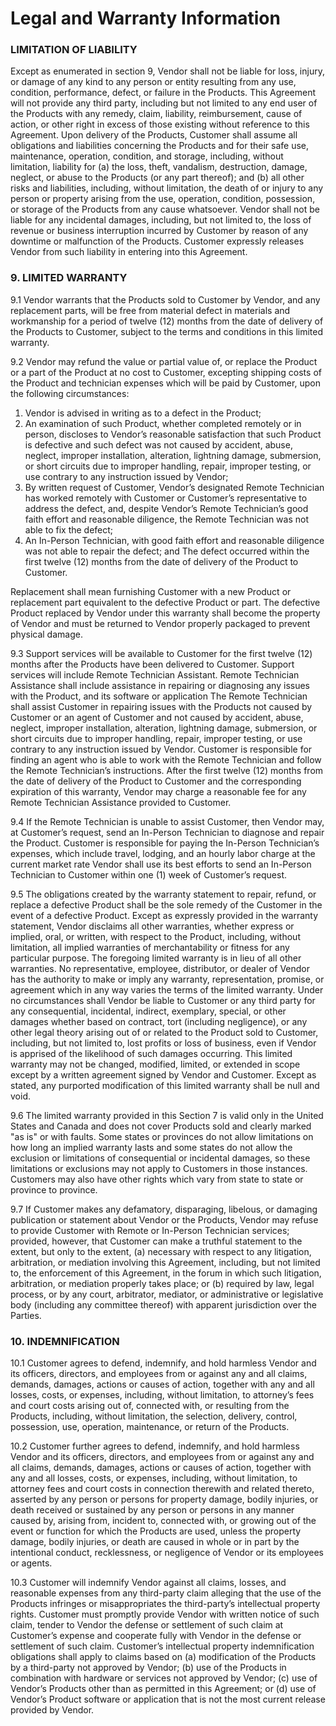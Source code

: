 # Legal and Warranty Information

### LIMITATION OF LIABILITY

Except as enumerated in section 9, Vendor shall not be liable for loss, injury, or damage of any kind to any person or entity resulting from any use, condition, performance, defect, or failure in the Products. This Agreement will not provide any third party, including but not limited to any end user of the Products with any remedy, claim, liability, reimbursement, cause of action, or other right in excess of those existing without reference to this Agreement. Upon delivery of the Products, Customer shall assume all obligations and liabilities concerning the Products and for their safe use, maintenance, operation, condition, and storage, including, without limitation, liability for (a) the loss, theft, vandalism, destruction, damage, neglect, or abuse to the Products (or any part thereof); and (b) all other risks and liabilities, including, without limitation, the death of or injury to any person or property arising from the use, operation, condition, possession, or storage of the Products from any cause whatsoever. Vendor shall not be liable for any incidental damages, including, but not limited to, the loss of revenue or business interruption incurred by Customer by reason of any downtime or malfunction of the Products. Customer expressly releases Vendor from such liability in entering into this Agreement.

### 9\. LIMITED WARRANTY 

9.1 Vendor warrants that the Products sold to Customer by Vendor, and any replacement parts, will be free from material defect in materials and workmanship for a period of twelve (12) months from the date of delivery of the Products to Customer, subject to the terms and conditions in this limited warranty.

9.2 Vendor may refund the value or partial value of, or replace the Product or a part of the Product at no cost to Customer, excepting shipping costs of the Product and technician expenses which will be paid by Customer, upon the following circumstances:

1. Vendor is advised in writing as to a defect in the Product;
2. An examination of such Product, whether completed remotely or in person, discloses to Vendor’s reasonable satisfaction that such Product is defective and such defect was not caused by accident, abuse, neglect, improper installation, alteration, lightning damage, submersion, or short circuits due to improper handling, repair, improper testing, or use contrary to any instruction issued by Vendor;
3. By written request of Customer, Vendor’s designated Remote Technician has worked remotely with Customer or Customer’s representative to address the defect, and, despite Vendor’s Remote Technician’s good faith effort and reasonable diligence, the Remote Technician was not able to fix the defect;
4. An In-Person Technician, with good faith effort and reasonable diligence was not able to repair the defect; and The defect occurred within the first twelve (12) months from the date of delivery of the Product to Customer.

Replacement shall mean furnishing Customer with a new Product or replacement part equivalent to the defective Product or part. The defective Product replaced by Vendor under this warranty shall become the property of Vendor and must be returned to Vendor properly packaged to prevent physical damage.

9.3 Support services will be available to Customer for the first twelve (12) months after the Products have been delivered to Customer. Support services will include Remote Technician Assistant. Remote Technician Assistance shall include assistance in repairing or diagnosing any issues with the Product, and its software or application The Remote Technician shall assist Customer in repairing issues with the Products not caused by Customer or an agent of Customer and not caused by accident, abuse, neglect, improper installation, alteration, lightning damage, submersion, or short circuits due to improper handling, repair, improper testing, or use contrary to any instruction issued by Vendor. Customer is responsible for finding an agent who is able to work with the Remote Technician and follow the Remote Technician’s instructions. After the first twelve (12) months from the date of delivery of the Product to Customer and the corresponding expiration of this warranty, Vendor may charge a reasonable fee for any Remote Technician Assistance provided to Customer.

9.4 If the Remote Technician is unable to assist Customer, then Vendor may, at Customer’s request, send an In-Person Technician to diagnose and repair the Product. Customer is responsible for paying the In-Person Technician’s expenses, which include travel, lodging, and an hourly labor charge at the current market rate Vendor shall use its best efforts to send an In-Person Technician to Customer within one (1) week of Customer’s request. 

9.5 The obligations created by the warranty statement to repair, refund, or replace a defective Product shall be the sole remedy of the Customer in the event of a defective Product. Except as expressly provided in the warranty statement, Vendor disclaims all other warranties, whether express or implied, oral, or written, with respect to the Product, including, without limitation, all implied warranties of merchantability or fitness for any particular purpose. The foregoing limited warranty is in lieu of all other warranties. No representative, employee, distributor, or dealer of Vendor has the authority to make or imply any warranty, representation, promise, or agreement which in any way varies the terms of the limited warranty. Under no circumstances shall Vendor be liable to Customer or any third party for any consequential, incidental, indirect, exemplary, special, or other damages whether based on contract, tort (including negligence), or any other legal theory arising out of or related to the Product sold to Customer, including, but not limited to, lost profits or loss of business, even if Vendor is apprised of the likelihood of such damages occurring. This limited warranty may not be changed, modified, limited, or extended in scope except by a written agreement signed by Vendor and Customer. Except as stated, any purported modification of this limited warranty shall be null and void.

9.6 The limited warranty provided in this Section 7 is valid only in the United States and Canada and does not cover Products sold and clearly marked "as is" or with faults. Some states or provinces do not allow limitations on how long an implied warranty lasts and some states do not allow the exclusion or limitations of consequential or incidental damages, so these limitations or exclusions may not apply to Customers in those instances. Customers may also have other rights which vary from state to state or province to province.

9.7 If Customer makes any defamatory, disparaging, libelous, or damaging publication or statement about Vendor or the Products, Vendor may refuse to provide Customer with Remote or In-Person Technician services; provided, however, that Customer can make a truthful statement to the extent, but only to the extent, (a) necessary with respect to any litigation, arbitration, or mediation involving this Agreement, including, but not limited to, the enforcement of this Agreement, in the forum in which such litigation, arbitration, or mediation properly takes place; or (b) required by law, legal process, or by any court, arbitrator, mediator, or administrative or legislative body (including any committee thereof) with apparent jurisdiction over the Parties.

### 10\. INDEMNIFICATION

10.1 Customer agrees to defend, indemnify, and hold harmless Vendor and its officers, directors, and employees from or against any and all claims, demands, damages, actions or causes of action, together with any and all losses, costs, or expenses, including, without limitation, to attorney’s fees and court costs arising out of, connected with, or resulting from the Products, including, without limitation, the selection, delivery, control, possession, use, operation, maintenance, or return of the Products.

10.2 Customer further agrees to defend, indemnify, and hold harmless Vendor and its officers, directors, and employees from or against any and all claims, demands, damages, actions or causes of action, together with any and all losses, costs, or expenses, including, without limitation, to attorney fees and court costs in connection therewith and related thereto, asserted by any person or persons for property damage, bodily injuries, or death received or sustained by any person or persons in any manner caused by, arising from, incident to, connected with, or growing out of the event or function for which the Products are used, unless the property damage, bodily injuries, or death are caused in whole or in part by the intentional conduct, recklessness, or negligence of Vendor or its employees or agents.

10.3 Customer will indemnify Vendor against all claims, losses, and reasonable expenses from any third-party claim alleging that the use of the Products infringes or misappropriates the third-party’s intellectual property rights. Customer must promptly provide Vendor with written notice of such claim, tender to Vendor the defense or settlement of such claim at Customer’s expense and cooperate fully with Vendor in the defense or settlement of such claim. Customer’s intellectual property indemnification obligations shall apply to claims based on (a) modification of the Products by a third-party not approved by Vendor; (b) use of the Products in combination with hardware or services not approved by Vendor; (c) use of Vendor’s Products other than as permitted in this Agreement; or (d) use of Vendor’s Product software or application that is not the most current release provided by Vendor.

